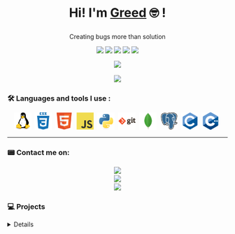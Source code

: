 <style>
h1, h2 {
  border-bottom: none;
}
</style>

# <p align="center"> Hi! I'm [Greed](https://github.com/greeid) 🤓 !

<p align="center">Creating bugs more than solution

<p align="center">
<a href="https://www.gnu.org/gnu/linux-and-gnu.en.html"><img src="https://img.shields.io/badge/OS-GNU/Linux-cdd6f4?style=for-the-badge&logo=gnu" /></a>
<a href="https://archlinux.org"><img src="https://img.shields.io/badge/DISTRO-Arch-74c7ec?style=for-the-badge&logo=arch-linux" /></a>
<a href="https://neovim.io"><img src="https://img.shields.io/badge/EDITOR-Neovim-a6e3a1?style=for-the-badge&logo=neovim" /></a>
<a href="https://www.python.org/"><img src="https://img.shields.io/badge/LANG-Python-f2cdcd?style=for-the-badge&logo=python&logoColor=yellow" /></a>
<a><img src="https://komarev.com/ghpvc/?username=greeid&color=red&style=for-the-badge&label=👀+STALKERS"
</p>

<!-- ![](https://hit.yhype.me/github/profile?user_id=58597122&style=for-the-badge&label=STALKERS) -->

<p align="center">
<img src="https://github-readme-stats.vercel.app/api?username=greeid&theme=radical&hide_title=true&hide_rank=true&show_icons=true&include_all_commits=true&line_height=24&hide_border=true" /></p>

<p align="center">
<img src="https://github-readme-stats.vercel.app/api/top-langs/?username=greeid&theme=radical&hide_title=true&langs_count=8&layout=compact&hide_border=true" /></p>
</p>

### 🛠 Languages and tools I use :

<p align="center">
<img src="https://github.com/devicons/devicon/blob/master/icons/linux/linux-original.svg" title="Linux" alt="Linux" width="40" height="40"/>&nbsp;
<img src="https://github.com/devicons/devicon/blob/master/icons/css3/css3-plain-wordmark.svg"  title="CSS3" alt="CSS" width="40" height="40"/>&nbsp;
<img src="https://github.com/devicons/devicon/blob/master/icons/html5/html5-original.svg" title="HTML5" alt="HTML" width="40" height="40"/>&nbsp;
<img src="https://github.com/devicons/devicon/blob/master/icons/javascript/javascript-original.svg" title="JavaScript" alt="JavaScript" width="40" height="40"/>&nbsp;
<img src="https://github.com/devicons/devicon/blob/master/icons/python/python-original.svg" title="Python" alt="Python" width="40" height="40"/>&nbsp;
<img src="https://github.com/devicons/devicon/blob/master/icons/git/git-original-wordmark.svg" title="Git" alt="Git" width="40" height="40"/>&nbsp;
<img src="https://github.com/devicons/devicon/blob/master/icons/mongodb/mongodb-original.svg" title="MongoDB" alt="MongoDB" width="40" height="40"/>&nbsp;
<img src="https://github.com/devicons/devicon/blob/master/icons/postgresql/postgresql-original.svg" title="PostgreSQL" alt="PostgreSQL" width="40" height="40"/>&nbsp;
<img src="https://github.com/devicons/devicon/blob/master/icons/c/c-original.svg" title="C" alt="C" width="40" height="40"/>&nbsp;
<img src="https://github.com/devicons/devicon/blob/master/icons/cplusplus/cplusplus-original.svg" title="C" alt="C" width="40" height="40"/>&nbsp;
</p>

---

### :pager: Contact me on:

<div align="center">
<a href="https://github.com/greeid"><img src="https://img.shields.io/github/stars/greeid?color=cdd6f4&label=GITHUB&style=for-the-badge&logo=github"></a><br>
<a href="https://discord.gg/byBddBd57U"><img src ="https://img.shields.io/discord/856018962231197726?color=74c7ec&label=DISCORD&logo=discord&style=for-the-badge"></a><br>
<a href="https://twitter.com/iamnotdeexeet"><img src="https://img.shields.io/badge/Twitter-iamnotdeexeet-blueviolet?style=for-the-badge&logo=twitter"></a><br>

</div>

### :computer: Projects

<details>
	<ul>
		<li><a href="https://github.com/greeid/.dotfiles">dotfiles</a> - Arch Linux config files</li>
		<li><a href="https://github.com/greeid/Omni8-Bot">Omni8</a> - Discord utility bot</li>
	</ul>
</details>
